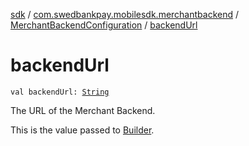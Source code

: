 [sdk](../../index.md) / [com.swedbankpay.mobilesdk.merchantbackend](../index.md) / [MerchantBackendConfiguration](index.md) / [backendUrl](./backend-url.md)

# backendUrl

`val backendUrl: `[`String`](https://kotlinlang.org/api/latest/jvm/stdlib/kotlin/-string/index.html)

The URL of the Merchant Backend.

This is the value passed to [Builder](-builder/index.md).

